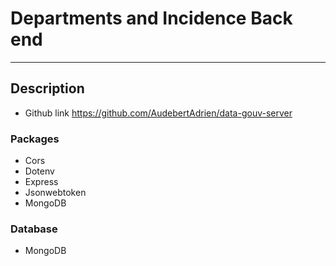 # Departments and Incidence Back end

---

## Description

- Github link
  https://github.com/AudebertAdrien/data-gouv-server

### Packages

- Cors
- Dotenv
- Express
- Jsonwebtoken
- MongoDB

### Database

- MongoDB
